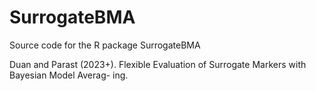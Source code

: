 # SurrogateBMA
 Source code for the R package SurrogateBMA
 
 Duan and Parast (2023+). Flexible Evaluation of Surrogate Markers with Bayesian Model Averag- ing.
